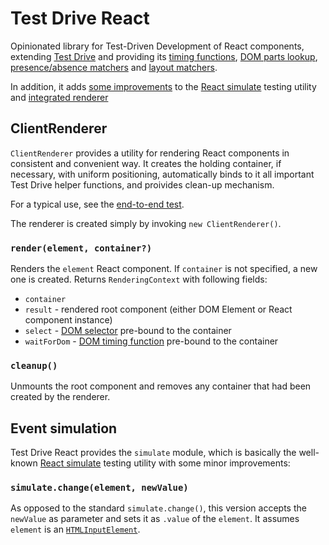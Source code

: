 # Test Drive React

Opinionated library for Test-Driven Development of React components, extending 
[Test Drive](https://github.com/wix/test-drive) and providing its 
[timing functions](https://github.com/wix/test-drive#waitfor-waitfordom),
[DOM parts lookup](https://github.com/wix/test-drive#locating-your-dom-parts-selectdom),
[presence/absence matchers](https://github.com/wix/test-drive#the-present-and-absent-matchers) and
[layout matchers](https://github.com/wix/test-drive#layout-matchers).

In addition, it adds [some improvements](#event-simulation) to the 
[React simulate](https://facebook.github.io/react/docs/test-utils.html#simulate)
testing utility and [integrated renderer](#clientrenderer)


## ClientRenderer

`ClientRenderer` provides a utility for rendering React components in consistent
and convenient way. It creates the holding container, if necessary, with uniform positioning,
automatically binds to it all important Test Drive helper functions, and proivides clean-up
mechanism.

For a typical use, see the [end-to-end test](./test/e2e.spec.tsx). 

The renderer is created simply by invoking `new ClientRenderer()`.

### `render(element, container?)`

Renders the `element` React component. If `container` is not specified, a new one is created.
Returns `RenderingContext` with following fields:

 - `container`
 - `result` - rendered root component (either DOM Element or React component instance)
 - `select` - [DOM selector](https://github.com/wix/test-drive#locating-your-dom-parts-selectdom)
pre-bound to the container
 - `waitForDom` - [DOM timing function](https://github.com/wix/test-drive#waitfor-waitfordom)
pre-bound to the container

### `cleanup()`

Unmounts the root component and removes any container that had been created by the renderer.

## Event simulation

Test Drive React provides the `simulate` module, which is basically the well-known
[React simulate](https://facebook.github.io/react/docs/test-utils.html#simulate)
testing utility with some minor improvements:

### `simulate.change(element, newValue)`

As opposed to the standard `simulate.change()`, this version accepts the `newValue` as parameter
and sets it as `.value` of the `element`. It assumes `element` is an 
[`HTMLInputElement`](https://developer.mozilla.org/en/docs/Web/API/HTMLInputElement).
